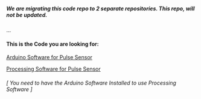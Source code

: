 
##### We are migrating this code repo to 2 separate repositories. This repo, will not be updated.
…
#### This is the Code you are looking for:

[Arduino Software for Pulse Sensor](https://github.com/WorldFamousElectronics/PulseSensor_Amped_Arduino)

[Processing Software for Pulse Sensor](https://github.com/WorldFamousElectronics/PulseSensor_Amped_Processing_Visualizer)
###### [ You need to have the Arduino Software Installed to use Processing Software ]
